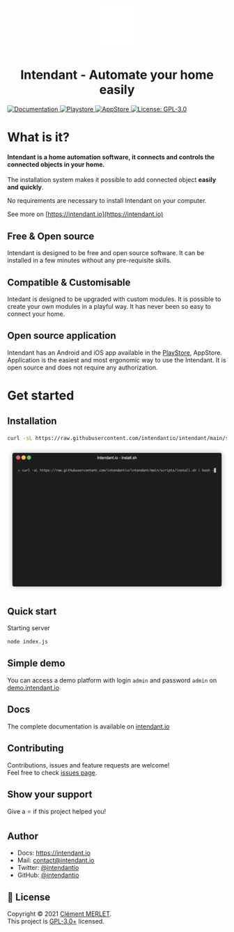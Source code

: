 <p align="center">
  <a href="https://intendant.io/">
    <img alt="intendant" src="https://raw.githubusercontent.com/intendantio/intendant/543586c68957192f4e087eca9aad3b006a64403e/documentation/static/img/logo.svg" width="100">
  </a>
  <h1 align="center">Intendant - Automate your home easily</h1>
</p>
  <a href="https://intendant.io/docs/getting-started" target="_blank">
    <img alt="Documentation" src="https://img.shields.io/badge/Documentation-yes-brightgreen.svg" />
  </a>
  <a href="https://play.google.com/store/apps/details?id=intendant.io" target="_blank">
  <img alt="Playstore" src="https://img.shields.io/badge/Playstore-available-success" >
  </a>
  <a href="https://play.google.com/store/apps/details?id=intendant.io" target="_blank">
    <img alt="AppStore" src="https://img.shields.io/badge/AppStore-in%20progress-orange">
  </a>
  <a href="https://opensource.org/licenses/GPL-3.0" target="_blank">
    <img alt="License: GPL-3.0" src="https://img.shields.io/badge/License-GPL-yellow.svg" />
  </a>

# What is it? 

#### Intendant is a **home automation software**, it connects and controls the connected objects in your home. 

The installation system makes it possible to add connected object **easily and quickly**. 

No requirements are necessary to install Intendant on your computer.

See more on [https://intendant.io](https://intendant.io)

## Free & Open source
Intendant is designed to be free and open source software. It can be installed in a few minutes without any pre-requisite skills.

## Compatible & Customisable

Intedant is designed to be upgraded with custom modules. It is possible to create your own modules in a playful way. It has never been so easy to connect your home.

## Open source application

Intendant has an Android and iOS app available in the [PlayStore](https://play.google.com/store/apps/details?id=intendant.io), AppStore. Application is the easiest and most ergonomic way to use the Intendant. It is open source and does not require any authorization.

# Get started

## Installation

```sh
curl -sL https://raw.githubusercontent.com/intendantio/intendant/main/scripts/install.sh | bash -
```

![alt install.sh](https://raw.githubusercontent.com/intendantio/intendant/main/static/install.gif "install.sh")

## Quick start

Starting server

```sh
node index.js
```

## Simple demo

You can access a demo platform with login `admin` and password `admin` on [demo.intendant.io](https://demo.intendant.io/admin/)

## Docs

The complete documentation is available on [intendant.io](https://intendant.io)

## Contributing

Contributions, issues and feature requests are welcome!<br />Feel free to check [issues page](https://github.com/intendantio/intendant/issues). 

## Show your support

Give a ⭐️ if this project helped you!

## Author

* Docs: https://intendant.io
* Mail: [contact@intendant.io](mailto:contact@intendant.io)
* Twitter: [@intendantio](https://twitter.com/intendantio)
* GitHub: [@intendantio](https://github.com/intendantio)

## 📝 License

Copyright © 2021 [Clément MERLET](https://github.com/3jedgcm).<br />
This project is [GPL-3.0+](https://opensource.org/licenses/GPL-3.0) licensed.

